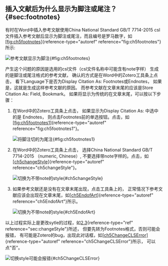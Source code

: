 ## 插入文献后为什么显示为脚注或尾注？ {#sec:footnotes}

有时在Word中插入参考文献使用China National Standard GB/T 7714-2015 csl 文件插入参考文献后显示为脚注或尾注，而且编号是罗马数字，如[\[fig:ch5footnotes\]](#fig:ch5footnotes){reference-type="autoref" reference="fig:ch5footnotes"}所示:

![参考文献显示为脚注](ch5footnotes){#fig:ch5footnotes}

产生这个问题的原因是选用的csl文件（csl文件名称中可能含有note字样） 生成的是脚注或尾注格式的参考文献， 确认的方式是在Word中的Zotero工具条上点击， 看下Language下是否为Display Citation As: Footnotes或Endnotes， 如果是，这就是生成这样参考文献的原因。 而参考文献在文章末尾的应该是Store Citation As: Field, Bookmark。 如果将显示为传统的在文章末尾，可以按以下步骤：

1.  在Word中的Zotero工具条上点击， 如果显示为Display Citation As: 中选中的是 Endnotes， 则点击Footnotes前的单选按钮。点击，如[\[fig:ch5footnotes1\]](#fig:ch5footnotes1){reference-type="autoref" reference="fig:ch5footnotes1"}。

    ![将脚注切的为尾注](ch5footnotes1){#fig:ch5footnotes1}

2.  在Word中的Zotero工具条上点击， 选择China National Standard GB/T 7714-2015 （numeric, Chinese）, 不要选择带note字样的。点击，如[\[ch5changeStyle\]](#ch5changeStyle){reference-type="autoref" reference="ch5changeStyle"}。

    ![切换为不带note的style](ch5changeStyle){#ch5changeStyle}

3.  如果参考文献还是没有在文章末尾出现，点击工具条上的， 正常情况下参考文献应该会出现在文章末尾，如[\[ch5EndofArt\]](#ch5EndofArt){reference-type="autoref" reference="ch5EndofArt"}所示。

    ![切换为不带note的style](ch5EndofArt){#ch5EndofArt}

以上过程实际上是更改sytle的过程，如[2.3](#sec:changeStyle){reference-type="ref" reference="sec:changeStyle"}所述， 但要先转为Footnotes格式，否则可能会报错， 有可能是Zotero的bug，出现此对话框，如[\[ch5ChangeCLSError\]](#ch5ChangeCLSError){reference-type="autoref" reference="ch5ChangeCLSError"}所示， 可以点"否"。

![切换style可能会报错](ch5ChangeCLSError){#ch5ChangeCLSError}


